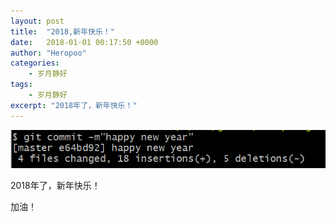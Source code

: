 ```yaml
---
layout: post
title:  "2018,新年快乐！"
date:   2018-01-01 00:17:50 +0000
author: "Heropoo"
categories: 
    - 岁月静好
tags:
    - 岁月静好
excerpt: "2018年了，新年快乐！"
---
```


![example-pic](/assets/images/20180101000832.png)

2018年了，新年快乐！

加油！
